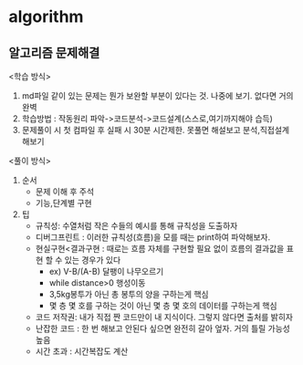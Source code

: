 # algorithm
알고리즘 문제해결
----------------------
<학습 방식>
1. md파일 같이 있는 문제는 뭔가 보완할 부분이 있다는 것. 나중에 보기. 없다면 거의 완벽
2. 학습방법 : 작동원리 파악->코드분석->코드설계(스스로,여기까지해야 습득)
3. 문제풀이 시 첫 컴파일 후 실패 시 30분 시간제한. 못풀면 해설보고 분석,직접설계해보기

<풀이 방식>
1. 순서
   - 문제 이해 후 주석
   - 기능,단계별 구현
2. 팁
   - 규칙성: 수열처럼 작은 수들의 예시를 통해 규칙성을 도출하자
   - 디버그프린트 : 이러한 규칙성(흐름)을 모를 때는 print하여 파악해보자.
   - 현실구현<결과구현 : 때로는 흐름 자체를 구현할 필요 없이 흐름의 결과값을 표현 할 수 있는 경우가 있다 
     - ex) V-B/(A-B) 달팽이 나무오르기 
     - while distance>0 행성이동
     - 3,5kg봉투가 아닌 총 봉투의 양을 구하는게 핵심
     - 몇 층 몇 호를 구하는 것이 아닌 몇 층 몇 호의 데이터를 구하는게 핵심
   - 코드 저작권: 내가 직접 짠 코드만이 내 지식이다. 그렇지 않다면 출처를 밝히자
   - 난잡한 코드 : 한 번 해보고 안된다 싶으면 완전히 갈아 엎자. 거의 틀릴 가능성 높음
   - 시간 초과 : 시간복잡도 계산